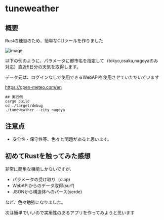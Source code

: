 # tuneweather

## 概要

Rustの練習のため、簡単なCLIツールを作りました

![image](https://user-images.githubusercontent.com/911649/166955829-1b8e3001-1c21-4ffb-a457-fef3c2d05de0.png)

以下の例のように、パラメータに都市名を指定して（tokyo,osaka,nagoyaのみ対応）直近5日分の天気を取得します。

データ元は、ログインなしで使用できるWebAPIを使用させていただいています

https://open-meteo.com/en

```
## 実行例
cargo build
cd ./target/debug
./tuneweather --city nagoya
```

## 注意点

* 安全性・保守性等、色々と問題があると思います。

## 初めてRustを触ってみた感想

非常に簡単な機能しかないですが、

* パラメータの受け取り（clap)
* WebAPIからのデータ取得(surf)
* JSONから構造体へのパース(serde)

など、色々勉強になりました。

次は簡単でいいので実用性のあるアプリを作ってみようと思います
